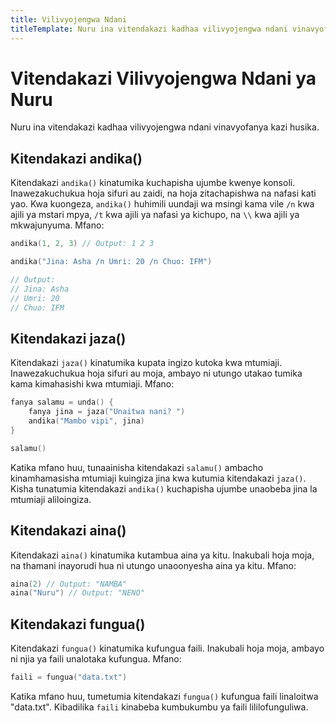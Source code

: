 ```yaml
---
title: Vilivyojengwa Ndani
titleTemplate: Nuru ina vitendakazi kadhaa vilivyojengwa ndani vinavyofanya kazi husika.
---
```


# Vitendakazi Vilivyojengwa Ndani ya Nuru

Nuru ina vitendakazi kadhaa vilivyojengwa ndani vinavyofanya kazi husika.

## Kitendakazi andika()

Kitendakazi `andika()` kinatumika kuchapisha ujumbe kwenye konsoli. Inawezakuchukua hoja sifuri au zaidi, na hoja zitachapishwa na nafasi kati yao. Kwa kuongeza, `andika()` huhimili uundaji wa msingi kama vile `/n` kwa ajili ya mstari mpya, `/t` kwa ajili ya nafasi ya kichupo, na `\\` kwa ajili ya mkwajunyuma. Mfano:

```go
andika(1, 2, 3) // Output: 1 2 3
```

```go
andika("Jina: Asha /n Umri: 20 /n Chuo: IFM")

// Output:
// Jina: Asha
// Umri: 20
// Chuo: IFM
```

## Kitendakazi jaza()

Kitendakazi `jaza()` kinatumika kupata ingizo kutoka kwa mtumiaji. Inawezakuchukua hoja sifuri au moja, ambayo ni utungo utakao tumika kama kimahasishi kwa mtumiaji. Mfano:

```go
fanya salamu = unda() {
    fanya jina = jaza("Unaitwa nani? ")
    andika("Mambo vipi", jina)
}

salamu()
```

Katika mfano huu, tunaainisha kitendakazi `salamu()` ambacho kinamhamasisha mtumiaji kuingiza jina kwa kutumia kitendakazi `jaza()`. Kisha tunatumia kitendakazi `andika()` kuchapisha ujumbe unaobeba jina la mtumiaji aliloingiza.

## Kitendakazi aina()

Kitendakazi `aina()` kinatumika kutambua aina ya kitu. Inakubali hoja moja, na thamani inayorudi hua ni utungo unaoonyesha aina ya kitu. Mfano:

```go
aina(2) // Output: "NAMBA"
aina("Nuru") // Output: "NENO"
```

## Kitendakazi fungua()

Kitendakazi `fungua()` kinatumika kufungua faili. Inakubali hoja moja, ambayo ni njia ya faili unalotaka kufungua. Mfano:

```go
faili = fungua("data.txt")
```

Katika mfano huu, tumetumia kitendakazi `fungua()` kufungua faili linaloitwa "data.txt". Kibadilika `faili` kinabeba kumbukumbu ya faili lililofunguliwa.
